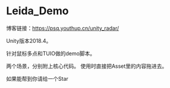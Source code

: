 # Leida_Demo
博客链接：https://psq.youthup.cn/unity_radar/

Unity版本2018.4。

针对鼠标多点和TUIO做的demo脚本。

两个场景，分别附上核心代码。
使用时直接把Asset里的内容拖进去。

如果能帮到你请给一个Star
